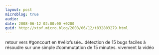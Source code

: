 ```yaml
---
layout: post
microblog: true
audio: 
date: 2008-06-12 02:00:00 +0200
guid: http://xtof.micro.blog/2008/06/12/t832803279.html
---
```

retour vers #goncourt en #vélofusée...détection de 15 bugs faciles à résoudre sur une simple #commutation de 15 minutes. vivement la vidéo
